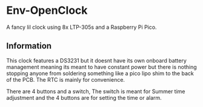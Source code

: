 # Env-OpenClock
 A fancy lil clock using 8x LTP-305s and a Raspberry Pi Pico.


## Information
This clock features a DS3231 but it doesnt have its own onboard battery management meaning its meant to have constant power but there is nothing stopping anyone from soldering something like a pico lipo shim to the back of the PCB. The RTC is mainly for convenience.

There are 4 buttons and a switch, The switch is meant for Summer time adjustment and the 4 buttons are for setting the time or alarm.
